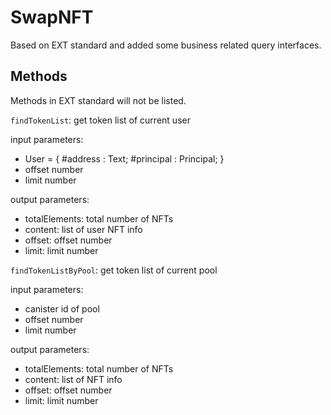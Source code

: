 # SwapNFT

Based on EXT standard and added some business related query interfaces.

## Methods

Methods in EXT standard will not be listed.

`findTokenList`: get token list of current user

input parameters:
- User = { #address : Text; #principal : Principal; }
- offset number
- limit number

output parameters: 
- totalElements: total number of NFTs
- content: list of user NFT info
- offset: offset number
- limit: limit number

`findTokenListByPool`: get token list of current pool

input parameters:
- canister id of pool
- offset number
- limit number

output parameters: 
- totalElements: total number of NFTs
- content: list of NFT info
- offset: offset number
- limit: limit number